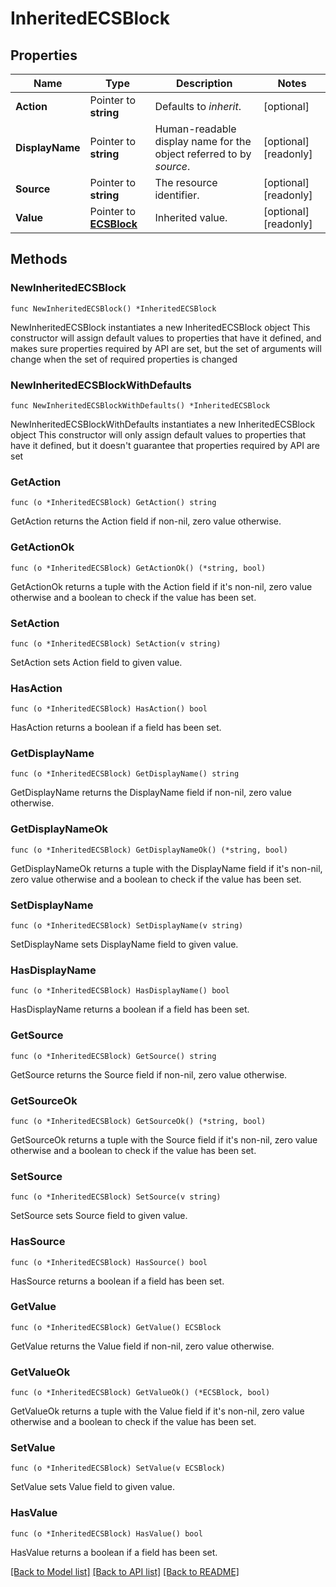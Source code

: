 # InheritedECSBlock

## Properties

Name | Type | Description | Notes
------------ | ------------- | ------------- | -------------
**Action** | Pointer to **string** | Defaults to _inherit_. | [optional] 
**DisplayName** | Pointer to **string** | Human-readable display name for the object referred to by _source_. | [optional] [readonly] 
**Source** | Pointer to **string** | The resource identifier. | [optional] [readonly] 
**Value** | Pointer to [**ECSBlock**](ECSBlock.md) | Inherited value. | [optional] [readonly] 

## Methods

### NewInheritedECSBlock

`func NewInheritedECSBlock() *InheritedECSBlock`

NewInheritedECSBlock instantiates a new InheritedECSBlock object
This constructor will assign default values to properties that have it defined,
and makes sure properties required by API are set, but the set of arguments
will change when the set of required properties is changed

### NewInheritedECSBlockWithDefaults

`func NewInheritedECSBlockWithDefaults() *InheritedECSBlock`

NewInheritedECSBlockWithDefaults instantiates a new InheritedECSBlock object
This constructor will only assign default values to properties that have it defined,
but it doesn't guarantee that properties required by API are set

### GetAction

`func (o *InheritedECSBlock) GetAction() string`

GetAction returns the Action field if non-nil, zero value otherwise.

### GetActionOk

`func (o *InheritedECSBlock) GetActionOk() (*string, bool)`

GetActionOk returns a tuple with the Action field if it's non-nil, zero value otherwise
and a boolean to check if the value has been set.

### SetAction

`func (o *InheritedECSBlock) SetAction(v string)`

SetAction sets Action field to given value.

### HasAction

`func (o *InheritedECSBlock) HasAction() bool`

HasAction returns a boolean if a field has been set.

### GetDisplayName

`func (o *InheritedECSBlock) GetDisplayName() string`

GetDisplayName returns the DisplayName field if non-nil, zero value otherwise.

### GetDisplayNameOk

`func (o *InheritedECSBlock) GetDisplayNameOk() (*string, bool)`

GetDisplayNameOk returns a tuple with the DisplayName field if it's non-nil, zero value otherwise
and a boolean to check if the value has been set.

### SetDisplayName

`func (o *InheritedECSBlock) SetDisplayName(v string)`

SetDisplayName sets DisplayName field to given value.

### HasDisplayName

`func (o *InheritedECSBlock) HasDisplayName() bool`

HasDisplayName returns a boolean if a field has been set.

### GetSource

`func (o *InheritedECSBlock) GetSource() string`

GetSource returns the Source field if non-nil, zero value otherwise.

### GetSourceOk

`func (o *InheritedECSBlock) GetSourceOk() (*string, bool)`

GetSourceOk returns a tuple with the Source field if it's non-nil, zero value otherwise
and a boolean to check if the value has been set.

### SetSource

`func (o *InheritedECSBlock) SetSource(v string)`

SetSource sets Source field to given value.

### HasSource

`func (o *InheritedECSBlock) HasSource() bool`

HasSource returns a boolean if a field has been set.

### GetValue

`func (o *InheritedECSBlock) GetValue() ECSBlock`

GetValue returns the Value field if non-nil, zero value otherwise.

### GetValueOk

`func (o *InheritedECSBlock) GetValueOk() (*ECSBlock, bool)`

GetValueOk returns a tuple with the Value field if it's non-nil, zero value otherwise
and a boolean to check if the value has been set.

### SetValue

`func (o *InheritedECSBlock) SetValue(v ECSBlock)`

SetValue sets Value field to given value.

### HasValue

`func (o *InheritedECSBlock) HasValue() bool`

HasValue returns a boolean if a field has been set.


[[Back to Model list]](../README.md#documentation-for-models) [[Back to API list]](../README.md#documentation-for-api-endpoints) [[Back to README]](../README.md)


